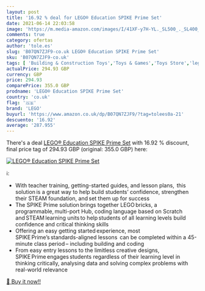 ```yaml
---
layout: post
title: '16.92 % deal for LEGO® Education SPIKE Prime Set'
date: 2021-06-14 22:03:58
image: 'https://m.media-amazon.com/images/I/41XF-y7H-YL._SL500_._SL400_.jpg'
comments: true
category: ofertas
author: 'tole.es'
slug: 'B07QN7ZJF9-co.uk LEGO® Education SPIKE Prime Set'
sku: 'B07QN7ZJF9-co.uk'
tags: [ 'Building & Construction Toys','Toys & Games','Toys Store','lego','lego®', ]
actualPrice: 294.93 GBP
currency: GBP
price: 294.93
comparePrice: 355.0 GBP
prodname: 'LEGO® Education SPIKE Prime Set'
country: 'co.uk'
flag: '🇬🇧'
brand: 'LEGO'
buyurl: 'https://www.amazon.co.uk/dp/B07QN7ZJF9/?tag=tolees0a-21'
descuento: '16.92'
average: '287.955'
---
```


There's a deal [LEGO® Education SPIKE Prime Set](https://www.amazon.co.uk/dp/B07QN7ZJF9/?tag=tolees0a-21)  with  16.92 % discount, final price tag of  294.93 GBP (original: 355.0 GBP) here:

[![LEGO® Education SPIKE Prime Set](https://m.media-amazon.com/images/I/41XF-y7H-YL._SL500_._SL400_.jpg)](https://www.amazon.co.uk/dp/B07QN7ZJF9/?tag=tolees0a-21)

ℹ️:

- With teacher training, getting-started guides, and lesson plans,  this solution is a great way to help build students’ confidence, strengthen their STEAM foundation, and set them up for success
- The SPIKE Prime solution brings together LEGO bricks, a programmable, multi-port Hub, coding language based on Scratch and STEAM learning units to help students of all learning levels build confidence and critical thinking skills
- Offering an easy getting started experience, most SPIKE Prime’s standards-aligned lessons  can be completed within a 45-minute class period – including building and coding
- From easy entry lessons to the limitless creative designs, SPIKE Prime engages students regardless of their learning level in thinking critically, analysing data and solving complex problems with real-world relevance

[🛒 Buy it now!!](https://www.amazon.co.uk/dp/B07QN7ZJF9/?tag=tolees0a-21)
